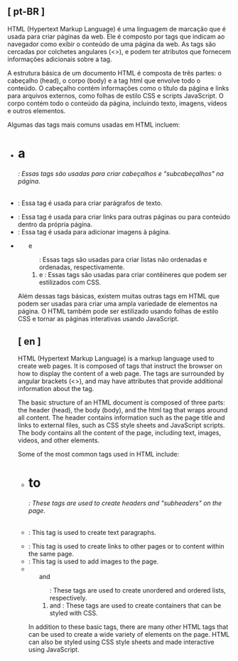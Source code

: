 ## [ pt-BR ]

HTML (Hypertext Markup Language) é uma linguagem de marcação que é usada para criar páginas da web. Ele é composto por tags que indicam ao navegador como exibir o conteúdo de uma página da web. As tags são cercadas por colchetes angulares (<>), e podem ter atributos que fornecem informações adicionais sobre a tag.

A estrutura básica de um documento HTML é composta de três partes: o cabeçalho (head), o corpo (body) e a tag html que envolve todo o conteúdo. O cabeçalho contém informações como o título da página e links para arquivos externos, como folhas de estilo CSS e scripts JavaScript. O corpo contém todo o conteúdo da página, incluindo texto, imagens, vídeos e outros elementos.

Algumas das tags mais comuns usadas em HTML incluem:

* <h1> a <h6>: Essas tags são usadas para criar cabeçalhos e "subcabeçalhos" na página.
* <p>: Essa tag é usada para criar parágrafos de texto.
* <a>: Essa tag é usada para criar links para outras páginas ou para conteúdo dentro da própria página.
* <img>: Essa tag é usada para adicionar imagens à página.
* <ul> e <ol>: Essas tags são usadas para criar listas não ordenadas e ordenadas, respectivamente.
* <div> e <span>: Essas tags são usadas para criar contêineres que podem ser estilizados com CSS.

Além dessas tags básicas, existem muitas outras tags em HTML que podem ser usadas para criar uma ampla variedade de elementos na página. O HTML também pode ser estilizado usando folhas de estilo CSS e tornar as páginas interativas usando JavaScript.


## [ en ]

HTML (Hypertext Markup Language) is a markup language used to create web pages. It is composed of tags that instruct the browser on how to display the content of a web page. The tags are surrounded by angular brackets (<>), and may have attributes that provide additional information about the tag.

The basic structure of an HTML document is composed of three parts: the header (head), the body (body), and the html tag that wraps around all content. The header contains information such as the page title and links to external files, such as CSS style sheets and JavaScript scripts. The body contains all the content of the page, including text, images, videos, and other elements.

Some of the most common tags used in HTML include:

* <h1> to <h6>: These tags are used to create headers and "subheaders" on the page.
* <p>: This tag is used to create text paragraphs.
* <a>: This tag is used to create links to other pages or to content within the same page.
* <img>: This tag is used to add images to the page.
* <ul> and <ol>: These tags are used to create unordered and ordered lists, respectively.
* <div> and <span>: These tags are used to create containers that can be styled with CSS.

In addition to these basic tags, there are many other HTML tags that can be used to create a wide variety of elements on the page. HTML can also be styled using CSS style sheets and made interactive using JavaScript.